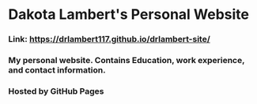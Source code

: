# Dakota Lambert's Personal Website
### Link: https://drlambert117.github.io/drlambert-site/
### My personal website. Contains Education, work experience, and contact information.

### Hosted by GitHub Pages
